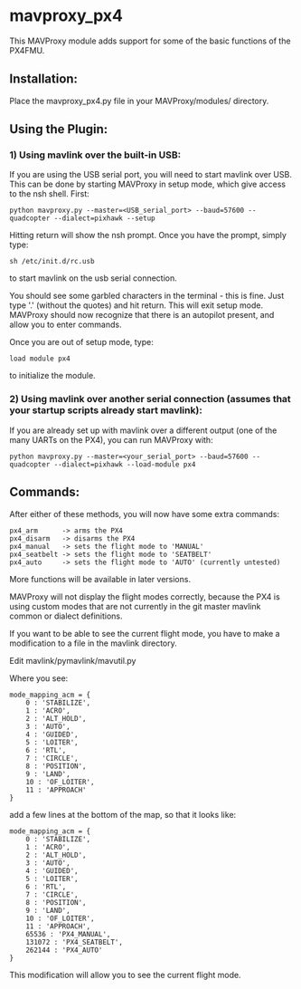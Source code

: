mavproxy_px4
============

This MAVProxy module adds support for some of the basic functions of the PX4FMU.

Installation:
-------------

Place the mavproxy_px4.py file in your MAVProxy/modules/ directory.

Using the Plugin:
-----------------

### 1) Using mavlink over the built-in USB:

   If you are using the USB serial port, you will need to start mavlink over USB.
   This can be done by starting MAVProxy in setup mode, which give access to the nsh shell.
   First:

    python mavproxy.py --master=<USB_serial_port> --baud=57600 --quadcopter --dialect=pixhawk --setup

   Hitting return will show the nsh prompt.
   Once you have the prompt, simply type:

    sh /etc/init.d/rc.usb

   to start mavlink on the usb serial connection.

   You should see some garbled characters in the terminal - this is fine.
   Just type '.' (without the quotes) and hit return.  This will exit setup mode.
   MAVProxy should now recognize that there is an autopilot present, and allow you to enter commands.

   Once you are out of setup mode, type:

    load module px4

   to initialize the module.

### 2) Using mavlink over another serial connection (assumes that your startup scripts already start mavlink):

   If you are already set up with mavlink over a different output (one of the many UARTs on the PX4),
   you can run MAVProxy with:

    python mavproxy.py --master=<your_serial_port> --baud=57600 --quadcopter --dialect=pixhawk --load-module px4


Commands:
---------

After either of these methods, you will now have some extra commands:

    px4_arm      -> arms the PX4
    px4_disarm   -> disarms the PX4
    px4_manual   -> sets the flight mode to 'MANUAL'
    px4_seatbelt -> sets the flight mode to 'SEATBELT'
    px4_auto     -> sets the flight mode to 'AUTO' (currently untested)

More functions will be available in later versions.

MAVProxy will not display the flight modes correctly, because the PX4 is using custom modes that are not
currently in the git master mavlink common or dialect definitions.

If you want to be able to see the current flight mode, you have to make a modification to a file in
the mavlink directory.

Edit mavlink/pymavlink/mavutil.py

Where you see: 


    mode_mapping_acm = {
        0 : 'STABILIZE',
        1 : 'ACRO',
        2 : 'ALT_HOLD',
        3 : 'AUTO',
        4 : 'GUIDED',
        5 : 'LOITER',
        6 : 'RTL',
        7 : 'CIRCLE',
        8 : 'POSITION',
        9 : 'LAND',
        10 : 'OF_LOITER',
        11 : 'APPROACH'
    }

add a few lines at the bottom of the map, so that it looks like:
    
    mode_mapping_acm = {
        0 : 'STABILIZE',
        1 : 'ACRO',
        2 : 'ALT_HOLD',
        3 : 'AUTO',
        4 : 'GUIDED',
        5 : 'LOITER',
        6 : 'RTL',
        7 : 'CIRCLE',
        8 : 'POSITION',
        9 : 'LAND',
        10 : 'OF_LOITER',
        11 : 'APPROACH',
        65536 : 'PX4_MANUAL',
        131072 : 'PX4_SEATBELT',
        262144 : 'PX4_AUTO'
    }
  
This modification will allow you to see the current flight mode.   
  

  
